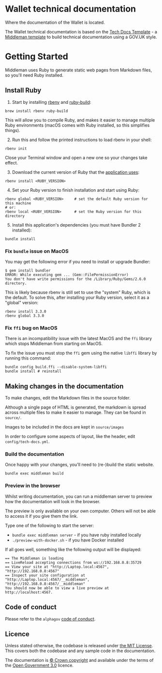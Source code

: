 # Wallet technical documentation
Where the documentation of the Wallet is located.

The Wallet technical documentation is based on the [Tech Docs Template](https://github.com/alphagov/tech-docs-template) - a [Middleman template](https://github.com/alphagov/tech-docs-template#:~:text=Template%20is%20a-,Middleman%20template,-that%20you%20can) to build technical documentation using a GOV.UK style.

# Getting Started
Middleman uses Ruby to generate static web pages from Markdown files, so you'll need Ruby installed.

## Install Ruby
1. Start by installing [rbenv](https://github.com/rbenv/rbenv) and [ruby-build](https://github.com/rbenv/ruby-build):
```
brew install rbenv ruby-build
```
This will allow you to compile Ruby, and makes it easier to manage multiple Ruby environments (macOS comes with Ruby installed, so this simplifies things).

2. Run this and follow the printed instructions to load rbenv in your shell:
```
rbenv init
```

Close your Terminal window and open a new one so your changes take effect.

3. Download the current version of Ruby that the [application uses](.ruby-version):
```
rbenv install <RUBY_VERSION>
```

4. Set your Ruby version to finish installation and start using Ruby:
```
rbenv global <RUBY_VERSION>     # set the default Ruby version for this machine
# or:
rbenv local <RUBY_VERSION>      # set the Ruby version for this directory
```

5. Install this application's dependencies (you must have Bundler 2 installed):
```
bundle install
```

### Fix `bundle` issue on MacOS
You may get the following error if you need to install or upgrade Bundler:
```
$ gem install bundler
ERROR: While executing gem ... (Gem::FilePermissionError)
You don't have write permissions for the /Library/Ruby/Gems/2.6.0 directory.
```

This is likely because rbenv is still set to use the "system" Ruby, which is the default. To solve this, after installing your Ruby version, select it as a "global" version:
```
rbenv install 3.3.0
rbenv global 3.3.0
```

### Fix `ffi` bug on MacOS

There is an incompatibility issue with the latest MacOS and the `ffi` library which stops Middleman from starting on MacOS.

To fix the issue you must stop the `ffi` gem using the native `libffi` library by running this command:

```shell script
bundle config build.ffi --disable-system-libffi
bundle install # reinstall
```

## Making changes in the documentation
To make changes, edit the Markdown files in the source folder.

Although a single page of HTML is generated, the markdown is spread across multiple files to make it easier to manage. They can be found in `source/`.

Images to be included in the docs are kept in `source/images`

In order to configure some aspects of layout, like the header, edit `config/tech-docs.yml`.

### Build the documentation

Once happy with your changes, you'll need to (re-)build the static website.

```
bundle exec middleman build
```

### Preview in the browser

Whilst writing documentation, you can run a middleman server to preview how the documentation will look in the browser.

The preview is only available on your own computer. Others will not be able to access it if you give them the link.

Type one of the following to start the server:

* `bundle exec middleman server` - if you have ruby installed locally
* `./preview-with-docker.sh` - if you have Docker installed

If all goes well, something like the following output will be displayed:

```
== The Middleman is loading
== LiveReload accepting connections from ws://192.168.0.8:35729
== View your site at "http://Laptop.local:4567", "http://192.168.0.8:4567"
== Inspect your site configuration at "http://Laptop.local:4567/__middleman", "http://192.168.0.8:4567/__middleman"
You should now be able to view a live preview at http://localhost:4567.
```

## Code of conduct

Please refer to the `alphagov` [code of conduct](https://github.com/alphagov/.github/blob/main/CODE_OF_CONDUCT.md).

## Licence

Unless stated otherwise, the codebase is released under [the MIT License][mit].
This covers both the codebase and any sample code in the documentation.

The documentation is [© Crown copyright][copyright] and available under the terms of the [Open Government 3.0][ogl] licence.

[mit]: LICENCE.md
[copyright]: http://www.nationalarchives.gov.uk/information-management/re-using-public-sector-information/uk-government-licensing-framework/crown-copyright/
[ogl]: http://www.nationalarchives.gov.uk/doc/open-government-licence/version/3/
